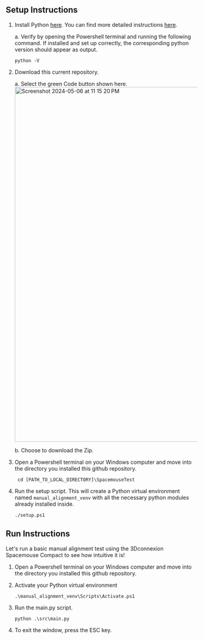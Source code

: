 ## Setup Instructions
1. Install Python [here](https://www.python.org/downloads/). You can find more detailed instructions [here](https://www.digitalocean.com/community/tutorials/install-python-windows-10).
    
    a. Verify by opening the Powershell terminal and running the following command. If installed and set up correctly, the corresponding python version should appear as output.

    ```
    python -V
    ```
2. Download this current repository.

   a. Select the green Code button shown here.
    <img width="931" alt="Screenshot 2024-05-06 at 11 15 20 PM" src="https://github.com/2-75-proton-therapy-team/SpacemouseTest/assets/23321889/490bde7d-23f4-42ea-a19a-31b3f3b1c12e">
    
   b. Choose to download the Zip.  

3. Open a Powershell terminal on your Windows computer and move into the directory you installed this github repository.

   ```
    cd [PATH_TO_LOCAL_DIRECTORY]\SpacemouseTest
    ```
4. Run the setup script. This will create a Python virtual environment named `manual_alignment_venv` with all the necessary python modules already installed inside.  
    ```
    ./setup.ps1
    ```

## Run Instructions

Let's run a basic manual alignment test using the 3Dconnexion Spacemouse Compact to see how intuitive it is!

1. Open a Powershell terminal on your Windows computer and move into the directory you installed this github repository.

2. Activate your Python virtual environment
    ```
    .\manual_alignment_venv\Scripts\Activate.ps1
    ```
3. Run the main.py script.
    ```
    python .\src\main.py
    ```
4. To exit the window, press the ESC key.


